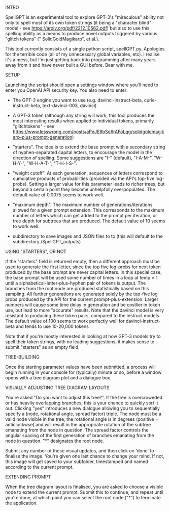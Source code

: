 INTRO

SpellGPT is an experimental tool to explore GPT-3's "miraculous" ability not only to spell most of its own token strings (it being a "character blind" model - see https://arxiv.org/pdf/2212.10562.pdf) but also to use this spelling ability as a means to produce novel outputs triggered by various "glitch tokens" (" SolidGoldMagikarp", et al.). 

This tool currently consists of a single python script, spellGPT.py. Apologies for the terrible code (all of my unnecessary global variables, etc). I realise it's a mess, but I'm just getting back into programming after many years away from it and have never built a GUI before. Bear with me.

SETUP

Launching the script should open a settings window where you'll need to enter you OpenAI API security key.
You also need to enter:

* The GPT-3 engine you want to use (e.g. davinci-instruct-beta, curie-instruct-beta, text-davinci-003, davinci)

* A GPT-3 token (although any string will work, this tool produces the most interesting results when applied to individual tokens, primarily "glitchtokens" - see https://www.lesswrong.com/posts/aPeJE8bSo6rAFoLqg/solidgoldmagikarp-plus-prompt-generation)

* "starters". The idea is to extend the base prompt with a secondary string of hyphen-separated capital letters, to encourage the model in the direction of spelling. Some suggestions are "I-" (default), "I-A-M-", "W-H-Y-", "W-H-A-T-", "T-H-I-S-".

* "weight cutoff". At each generation, sequences of letters correspond to cumulative products of probabilities (provided via the API's top-five log-probs). Setting a larger value for this parameter leads to richer trees, but beyond a certain point they become unhelpfully overpopulated. The default value of 0.0075 seems to work well.

* "maximum depth". The maximum number of generations/iterations allowed for a given prompt extension. This corresponds to the maximum number of letters which can get added to the prompt per iteration, or tree depth for subtrees that are produced. The default value of 10 seems to work well.

* subdirectory to save images and JSON files to to (this will default to the subdirectory /SpellGPT_outputs)


USING "STARTERS", OR NOT

If the "starters" field is returned empty, then a different approach must be used to generate the first letter, since the top five log-probs for next token produced by the base prompt are never capital letters. In this special case, the base prompt will be used some number of times in a loop at temp = 1 until a alphabetical-letter-plus-hyphen pair of tokens is output. The branches from the root node are produced statistically based on this sampling. All further generations are generated solely by the top-five log probs produced by the API for the current prompt-plus-extension. Larger numbers will cause some time delay in generation and be costlier in token use, but lead to more "accurate" results. Note that the davinci model is very resistant to producing these token pairs, compared to the instruct models. The default value of 100 seems to work perfectly well for davinci-instruct-beta and tends to use 10-20,000 tokens

Note that if you're mostly interested in looking at how GPT-3 models try to spell their token strings, with no leading suggestions, it makes sense to submit "starters" as an empty field.

TREE-BUILDING

Once the starting parameter values have been submitted, a process will begin running in your console for (typically) minute or so, before a window opens with a tree diagram plot and a dialogue box.

VISUALLY ADJUSTING TREE DIAGRAM LAYOUTS

You're asked "Do you want to adjust this tree?". If the tree is overcroweded or has heavily overlapping branches, this is your chance to quickly sort it out. Clicking "yes" introduces a new dialogue allowing you to sequentially specify a (node, rotational angle, spread factor) triple. The node must be a valid node visible in the tree, the rotational angle is in degrees (positive = anticlockwse) and will result in the appropriate rotation of the subtree emanating from the node in question. The spread factor controls the angular spacing of the first generation of branches emanating from the node in question. "*" designates the root node.

Submit any number of these visual updates, and then click on 'done' to finalise the image. You're given one last chance to change your mind. If not, this image will get saved to your subfolder, timestamped and named according to the current prompt.

EXTENDING PROMPT

When the tree diagram layout is finalised, you are asked to choose a visible node to extend the current prompt. Submit this to continue, and repeat until you're done, at which point you can select the root node ("*") to terminate the application. 

